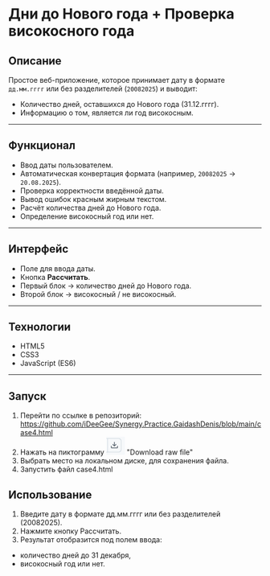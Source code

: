 # Дни до Нового года + Проверка високосного года

## Описание
Простое веб-приложение, которое принимает дату в формате `дд.мм.гггг` или без разделителей (`20082025`) и выводит:
- Количество дней, оставшихся до Нового года (31.12.гггг).
- Информацию о том, является ли год високосным.

---

## Функционал
- Ввод даты пользователем.
- Автоматическая конвертация формата (например, `20082025` → `20.08.2025`).
- Проверка корректности введённой даты.
- Вывод ошибок красным жирным текстом.
- Расчёт количества дней до Нового года.
- Определение високосный год или нет.

---

## Интерфейс
- Поле для ввода даты.
- Кнопка **Рассчитать**.
- Первый блок → количество дней до Нового года.
- Второй блок → високосный / не високосный.

---

## Технологии
- HTML5  
- CSS3  
- JavaScript (ES6)  

---

## Запуск
1. Перейти по ссылке в репозиторий:
https://github.com/iDeeGee/Synergy.Practice.GaidashDenis/blob/main/case4.html
2. Нажать на пиктограмму ![alt text](chrome_1ckjT3I1nf.png) "Download raw file"
3. Выбрать место на локальном диске, для сохранения файла.
4. Запустить файл case4.html

## Использование
1. Введите дату в формате дд.мм.гггг или без разделителей (20082025).
2. Нажмите кнопку Рассчитать.
3. Результат отобразится под полем ввода:
- количество дней до 31 декабря,
- високосный год или нет.
